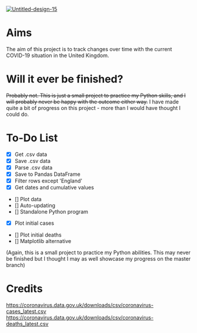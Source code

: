 <a href="https://ibb.co/4WnyQ59"><img src="https://i.ibb.co/7vdc968/Untitled-design-15.png" alt="Untitled-design-15" border="0"></a>
# Aims
The aim of this project is to track changes over time with the current COVID-19 situation in the United Kingdom.
# Will it ever be finished?
~~Probably not. This is just a small project to practice my Python skills, and I will probably never be happy with the outcome either way.~~
I have made quite a bit of progress on this project - more than I would have thought I could do.
# To-Do List

- [x] Get .csv data
- [x] Save .csv data
- [x] Parse .csv data
-	[x] Save to Pandas DataFrame
-	[x] Filter rows except 'England'
-	[x] Get dates and cumulative values
- [] Plot data
-	[] Auto-updating
-	[] Standalone Python program
-	[x] Plot initial cases
-	[] Plot initial deaths
-	[] Matplotlib alternative

(Again, this is a small project to practice my Python abilities. This may never be finished but I thought I may as well showcase my progress on the master branch)
# Credits
https://coronavirus.data.gov.uk/downloads/csv/coronavirus-cases_latest.csv
https://coronavirus.data.gov.uk/downloads/csv/coronavirus-deaths_latest.csv

